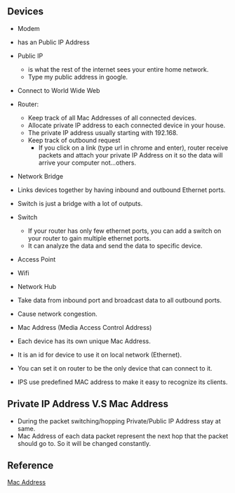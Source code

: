 ## Devices

* Modem
 * has an Public IP Address
  * Public IP
    * is what the rest of the internet sees your entire home network.
    * Type my public address in google.
 * Connect to World Wide Web

* Router:
  * Keep track of all Mac Addresses of all connected devices.
  * Allocate private IP address to each connected device in your house.
   * The private IP address usually starting with 192.168.
  * Keep track of outbound request
    * If you click on a link (type url in chrome and enter), router receive packets and attach your private IP Address on it so the data will arrive your computer not...others.

* Network Bridge
 * Links devices together by having inbound and outbound Ethernet ports.
 * Switch is just a bridge with a lot of outputs.

* Switch
  * If your router has only few ethernet ports, you can add a switch on your router to gain multiple ethernet ports.
  * It can analyze the data and send the data to specific device.

* Access Point
 * Wifi

* Network Hub
 * Take data from inbound port and broadcast data to all outbound ports.
 * Cause network congestion.


* Mac Address (Media Access Control Address)
 * Each device has its own unique Mac Address.
 * It is an id for device to use it on local network (Ethernet).
 * You can set it on router to be the only device that can connect to it.
 * IPS use predefined MAC address to make it easy to recognize its clients.


## Private IP Address V.S Mac Address
* During the packet switching/hopping Private/Public IP Address stay at same.
* Mac Address of each data packet represent the next hop that the packet should go to. So it will be changed constantly.


## Reference
[Mac Address](https://www.youtube.com/watch?v=UrG7RTWIJak)
